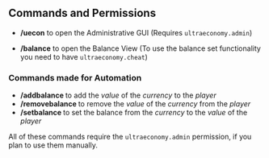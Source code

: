 ## Commands and Permissions

* **/uecon** to open the Administrative GUI
(Requires ``ultraeconomy.admin``)

* **/balance** to open the Balance View
(To use the balance set functionality you need to have ``ultraeconomy.cheat``)

### Commands made for Automation

* **/addbalance <Player> <Currency> <Value>** to add the *value* of the *currency* to the *player*
* **/removebalance <Player> <Currency> <Value>** to remove the *value* of the *currency* from the *player*
* **/setbalance <Player> <Currency> <Value>** to set the balance from the *currency* to the *value* of the *player*

All of these commands require the ``ultraeconomy.admin`` permission, if you plan to use them manually.
